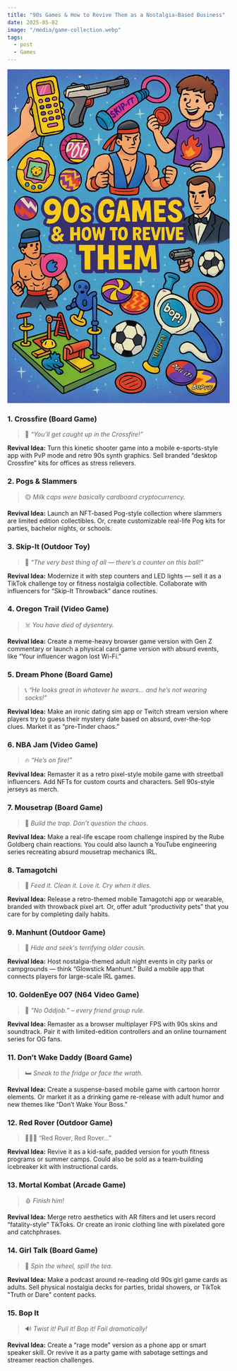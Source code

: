 ```yaml
---
title: "90s Games & How to Revive Them as a Nostalgia-Based Business"
date: 2025-05-02
image: "/media/game-collection.webp"
tags:
  - post
  - Games
---
```


![90s Games & How to Revive Them as a Nostalgia-Based Business](/media/game-collection.webp)

### 1. **Crossfire (Board Game)**

> 🎯 *“You’ll get caught up in the Crossfire!”*

**Revival Idea:**
Turn this kinetic shooter game into a mobile e-sports-style app with PvP mode and retro 90s synth graphics. Sell branded “desktop Crossfire” kits for offices as stress relievers.



### 2. **Pogs & Slammers**

> 🟡 *Milk caps were basically cardboard cryptocurrency.*

**Revival Idea:**
Launch an NFT-based Pog-style collection where slammers are limited edition collectibles. Or, create customizable real-life Pog kits for parties, bachelor nights, or schools.



### 3. **Skip-It (Outdoor Toy)**

> 🦵 *“The very best thing of all — there’s a counter on this ball!”*

**Revival Idea:**
Modernize it with step counters and LED lights — sell it as a TikTok challenge toy or fitness nostalgia collectible. Collaborate with influencers for “Skip-It Throwback” dance routines.



### 4. **Oregon Trail (Video Game)**

> ☠️ *You have died of dysentery.*

**Revival Idea:**
Create a meme-heavy browser game version with Gen Z commentary or launch a physical card game version with absurd events, like “Your influencer wagon lost Wi-Fi.”



### 5. **Dream Phone (Board Game)**

> 📞 *“He looks great in whatever he wears… and he’s not wearing socks!”*

**Revival Idea:**
Make an ironic dating sim app or Twitch stream version where players try to guess their mystery date based on absurd, over-the-top clues. Market it as “pre-Tinder chaos.”



### 6. **NBA Jam (Video Game)**

> 🔥 *“He’s on fire!”*

**Revival Idea:**
Remaster it as a retro pixel-style mobile game with streetball influencers. Add NFTs for custom courts and characters. Sell 90s-style jerseys as merch.



### 7. **Mousetrap (Board Game)**

> 🧀 *Build the trap. Don’t question the chaos.*

**Revival Idea:**
Make a real-life escape room challenge inspired by the Rube Goldberg chain reactions. You could also launch a YouTube engineering series recreating absurd mousetrap mechanics IRL.



### 8. **Tamagotchi**

> 🐣 *Feed it. Clean it. Love it. Cry when it dies.*

**Revival Idea:**
Release a retro-themed mobile Tamagotchi app or wearable, branded with throwback pixel art. Or, offer adult “productivity pets” that you care for by completing daily habits.



### 9. **Manhunt (Outdoor Game)**

> 🏃 *Hide and seek's terrifying older cousin.*

**Revival Idea:**
Host nostalgia-themed adult night events in city parks or campgrounds — think “Glowstick Manhunt.” Build a mobile app that connects players for large-scale IRL games.



### 10. **GoldenEye 007 (N64 Video Game)**

> 🔫 *“No Oddjob.” – every friend group rule.*

**Revival Idea:**
Remaster as a browser multiplayer FPS with 90s skins and soundtrack. Pair it with limited-edition controllers and an online tournament series for OG fans.



### 11. **Don’t Wake Daddy (Board Game)**

> 🛏️ *Sneak to the fridge or face the wrath.*

**Revival Idea:**
Create a suspense-based mobile game with cartoon horror elements. Or market it as a drinking game re-release with adult humor and new themes like “Don’t Wake Your Boss.”



### 12. **Red Rover (Outdoor Game)**

> 🧍🧍🧍 “Red Rover, Red Rover…”

**Revival Idea:**
Revive it as a kid-safe, padded version for youth fitness programs or summer camps. Could also be sold as a team-building icebreaker kit with instructional cards.



### 13. **Mortal Kombat (Arcade Game)**

> 🩸 *Finish him!*

**Revival Idea:**
Merge retro aesthetics with AR filters and let users record “fatality-style” TikToks. Or create an ironic clothing line with pixelated gore and catchphrases.



### 14. **Girl Talk (Board Game)**

> 💋 *Spin the wheel, spill the tea.*

**Revival Idea:**
Make a podcast around re-reading old 90s girl game cards as adults. Sell physical nostalgia decks for parties, bridal showers, or TikTok "Truth or Dare" content packs.



### 15. **Bop It**

> 🔊 *Twist it! Pull it! Bop it! Fail dramatically!*

**Revival Idea:**
Create a “rage mode” version as a phone app or smart speaker skill. Or revive it as a party game with sabotage settings and streamer reaction challenges.
